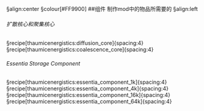 
§align:center
§colour[#FF9900]
##组件
制作mod中的物品所需要的
§align:left

###### 扩散核心和聚集核心
§recipe[thaumicenergistics:diffusion_core]{spacing:4} §recipe[thaumicenergistics:coalescence_core]{spacing:4}

###### Essentia Storage Component
§recipe[thaumicenergistics:essentia_component_1k]{spacing:4} §recipe[thaumicenergistics:essentia_component_4k]{spacing:4} §recipe[thaumicenergistics:essentia_component_16k]{spacing:4} §recipe[thaumicenergistics:essentia_component_64k]{spacing:4}